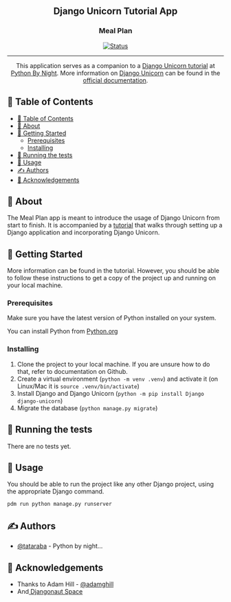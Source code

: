 <h2 align="center">Django Unicorn Tutorial App</h2>
<h3 align="center">Meal Plan</h3>

<div align="center">

[![Status](https://img.shields.io/badge/status-active-success.svg)]()

</div>

---

<p align="center"> This application serves as a companion to a <a href="https://pythonbynight.com/blog/django-unicorn-tutorial">Django Unicorn tutorial</a> at <a href="https://pythonbynight.com">Python By Night</a>. More information on <a href="https://www.django-unicorn.com">Django Unicorn</a> can be found in the <a href="https://www.django-unicorn.com/docs/">official documentation</a>.
    <br> 
</p>

## 📝 Table of Contents

- [📝 Table of Contents](#-table-of-contents)
- [🧐 About ](#-about-)
- [🏁 Getting Started ](#-getting-started-)
  - [Prerequisites](#prerequisites)
  - [Installing](#installing)
- [🔧 Running the tests ](#-running-the-tests-)
- [🎈 Usage ](#-usage-)
- [✍️ Authors ](#️-authors-)
- [🎉 Acknowledgements ](#-acknowledgements-)

## 🧐 About <a name = "about"></a>

The Meal Plan app is meant to introduce the usage of Django Unicorn from start to finish. It is accompanied by a [tutorial](href="https://pythonbynight.com/blog/django-unicorn-tutorial) that walks through setting up a Django application and incorporating Django Unicorn.

## 🏁 Getting Started <a name = "getting_started"></a>

More information can be found in the tutorial. However, you should be able to follow these instructions to get a copy of the project up and running on your local machine.

### Prerequisites

Make sure you have the latest version of Python installed on your system.

You can install Python from [Python.org](https://www.python.org)

### Installing

1. Clone the project to your local machine. If you are unsure how to do that, refer to documentation on Github.
2. Create a virtual environment (`python -m venv .venv`) and activate it (on Linux/Mac it is `source .venv/bin/activate`)
3. Install Django and Django Unicorn (`python -m pip install Django django-unicorn`)
4. Migrate the database (`python manage.py migrate`)


## 🔧 Running the tests <a name = "tests"></a>

There are no tests yet.


## 🎈 Usage <a name="usage"></a>

You should be able to run the project like any other Django project, using the appropriate Django command.

```
pdm run python manage.py runserver
```


## ✍️ Authors <a name = "authors"></a>

- [@tataraba](https://github.com/tataraba) - Python by night...


## 🎉 Acknowledgements <a name = "acknowledgement"></a>

-   Thanks to Adam Hill - [@adamghill](https://github.com/adamghill)
-   And[ Djangonaut Space](https://djangonaut.space)
